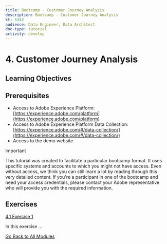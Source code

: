 ```yaml
---
title: Bootcamp - Customer Journey Analysis
description: Bootcamp - Customer Journey Analysis
kt: 5342
audience: Data Engineer, Data Architect
doc-type: tutorial
activity: develop
---
```

# 4. Customer Journey Analysis

## Learning Objectives

## Prerequisites

- Access to Adobe Experience Platform: [https://experience.adobe.com/platform](https://experience.adobe.com/platform)
- Access to Adobe Experience Platform Data Collection: [https://experience.adobe.com/#/data-collection/](https://experience.adobe.com/#/data-collection/)
- Access to the demo website

>[!IMPORTANT]
>
>This tutorial was created to facilitate a particular bootcamp format. It uses specific systems and accounts to which you might not have access. Even without access, we think you can still learn a lot by reading through this very detailed content. If you're a participant in one of the bootcamp and need your access credentials, please contact your Adobe representative who will provide you with the required information.

## Exercises

[4.1 Exercise 1](./ex1.md)

In this exercise ...

[Go Back to All Modules](../../overview.md)
